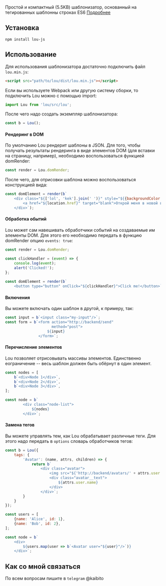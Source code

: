 Простой и компактный (5.5KB) шаблонизатор, основанный на тегированных шаблонны строках ES6
[Подробнее](https://developer.mozilla.org/ru/docs/Web/JavaScript/Reference/template_strings)

## Установка
    npm install lou-js

## Использование
Для использования шаблонизатора достаточно подключить 
файл `lou.min.js`:  

```html
<script src="path/to/lou/dist/lou.min.js"></script>
```

Если вы используете Webpack или другую систему 
сборки, то подключить Lou можно с помощью import:  

```js
import Lou from 'lou/src/lou';
```

После чего надо создать экземпляр шаблонизатора:  

```js
const b = Lou();
```

#### Рендеринг в DOM

По умолчанию Lou рендерит шаблоны в JSON. Для того, чтобы 
получать результаты рендеринга в виде элементов DOM (для вставки на страницу, например), 
необходимо воспользоваться функцией domRender:  

```js
const render = Lou.domRender;
````

После чего, для отрисовки шаблона можно воспользоваться конструкцией вида:  

```js
const domElement = render(b`
    <div class="${['lol', 'kek'].join(' ')}" style="${{backgroundColor: 'black'}}">
        <a href="${location.href}" target="blank">Открой меня в новой вкладке!</a>
    </div>`);
```
    
#### Обработка обытий

Lou может сам навешивать обработчики событий на создаваемые им элементы DOM. Для этого
его необходимо передать в функцию domRender опцию `events: true`:  

```js
const render = Lou.domRender;

const clickHandler = (event) => {
    console.log(event);
    alert('Clicked!');
};
    
const domElement = render(b`
    <button type="button" onClick="${clickHandler}">Click me!</button>`, {events: true});
```

#### Включения

Вы можете включать один шаблон в другой, к примеру, так:  

```js
const input = b`<input class="my-input"/>`;
const form = b`<form action="http://backend/send"
                     method="post">
                   ${input}
               </form>`;
```

#### Перечисление элементов

Lou позволяет отрисовывать массивы элементов. Единственно еограничение -- весь шаблон должен быть обёрнут в
один элемент.

```js
const nodes = [
    b`<div>Node 1</div>`,
    b`<div>Node 2</div>`,
    b`<div>Node 3</div>`,
];

const node = b`
        <div class="node-list">
            ${nodes}
        </div>`;
```

#### Замена тегов

Вы можете управлять тем, как Lou обрабатывает различные теги. Для этого надо передать в `options`
словарь обработчиков тегов:

```js
const b = Lou({
    tags: {
        'Avatar': (name, attrs, children) => {
            return b`
                <div class="avatar">
                    <img src="${'http://backend/avatars/' + attrs.user.id}"/>
                    <div class="avatar__text">
                        ${attrs.user.name}
                    </div>
                </div>`;
        }
    }
});

const users = [
    {name: 'Alice', id: 1},
    {name: 'Bob', id: 2},
];

const node = b`
    <div>
        ${users.map(user => b`<Avatar user="${user}"/>`)}
    </div>`;
```

## Как со мной связаться

По всем вопросам пишите в `telegram` @kaibito
